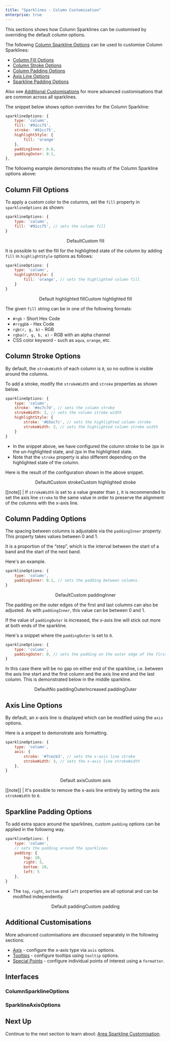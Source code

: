 ```yaml
---
title: "Sparklines - Column Customisation"
enterprise: true
---
```


This sections shows how Column Sparklines can be customised by overriding the default column options.

The following [Column Sparkline Options](/sparklines-column-customisation/#columnsparklineoptions) can be used to customise Column Sparklines:

- [Column Fill Options](/sparklines-column-customisation/#column-fill-options)
- [Column Stroke Options](/sparklines-column-customisation/#column-stroke-options)
- [Column Padding Options](/sparklines-column-customisation/#column-padding-options)
- [Axis Line Options](/sparklines-column-customisation/#axis-line-options)
- [Sparkline Padding Options](/sparklines-column-customisation/#customising-the-sparkline-padding)

Also see [Additional Customisations](/sparklines-column-customisation/#additional-customisations) for more advanced
customisations that are common across all sparklines.

The snippet below shows option overrides for the Column Sparkline:

```js
sparklineOptions: {
    type: 'column',
    fill: '#91cc75',
    stroke: '#91cc75',
    highlightStyle: {
        fill: 'orange'
    },
    paddingInner: 0.6,
    paddingOuter: 0.1,
},
```

The following example demonstrates the results of the Column Sparkline options above:

<grid-example title='Column Sparkline Customisation' name='column-sparkline-customisation' type='generated' options='{ "enterprise": true, "exampleHeight": 585, "modules": ["clientside", "sparklines"] }'></grid-example>

## Column Fill Options

To apply a custom color to the columns, set the `fill` property in `sparklineOptions` as shown:

```js
sparklineOptions: {
    type: 'column',
    fill: '#91cc75', // sets the column fill
}
```

<div style="display: flex; justify-content: center;">
    <image-caption src="resources/default.png" alt="Column fill default" width="250px" constrained="true">Default</image-caption>
    <image-caption src="resources/custom-fill.png" alt="Column fill customisation" width="250px" constrained="true">Custom fill</image-caption>
</div>

It is possible to set the fill for the highlighted state of the column by adding `fill` in `highlightStyle` options as follows:

```js
sparklineOptions: {
    type: 'column',
    highlightStyle: {
        fill: 'orange', // sets the highlighted column fill
    }
}
```

<div style="display: flex; justify-content: center;">
    <image-caption src="resources/default-highlighted.png" alt="Highlighted Column fill default" width="250px" constrained="true">Default highlighted fill</image-caption>
    <image-caption src="resources/custom-highlighted-fill.png" alt="Highlighted Column fill customisation" width="250px" constrained="true">Custom highlighted fill</image-caption>
</div>

The given `fill` string can be in one of the following formats:
- `#rgb` - Short Hex Code
- `#rrggbb` - Hex Code
- `rgb(r, g, b)` - RGB
- `rgba(r, g, b, a)` - RGB with an alpha channel
- CSS color keyword - such as `aqua`, `orange`, etc.

## Column Stroke Options

By default, the `strokeWidth` of each column is `0`, so no outline is visible around the columns.

To add a stroke, modify the `strokeWidth` and `stroke` properties as shown below.

```js
sparklineOptions: {
    type: 'column',
    stroke: '#ec7c7d', // sets the column stroke
    strokeWidth: 2, // sets the column stroke width
    highlightStyle: {
        stroke: '#b5ec7c', // sets the highlighted column stroke
        strokeWidth: 2, // sets the highlighted column stroke width
    }
}
```

- In the snippet above, we have configured the column stroke to be `2`px in the un-highlighted state, and `2`px in the highlighted state.
- Note that the `stroke` property is also different depending on the highlighted state of the column.

Here is the result of the configuration shown in the above snippet.

<div style="display: flex; justify-content: center;">
    <image-caption src="resources/default.png" alt="Stroke default" width="250px" constrained="true">Default</image-caption>
    <image-caption src="resources/custom-stroke.png" alt="Stroke customisation" width="250px" constrained="true">Custom stroke</image-caption>
    <image-caption src="resources/custom-highlighted-stroke.png" alt="Stroke customisation for highlighted state" width="250px" constrained="true">Custom highlighted stroke</image-caption>
</div>

[[note]]
| If `strokeWidth` is set to a value greater than `1`, it is recommended to set the axis line `stroke` to the same value in order to preserve the alignment of the columns with the x-axis line.

## Column Padding Options

The spacing between columns is adjustable via the `paddingInner` property. This property takes values between 0 and 1.

It is a proportion of the “step”, which is the interval between the start of a band and the start of the next band.

Here's an example.

```js
sparklineOptions: {
    type: 'column',
    paddingInner: 0.1, // sets the padding between columns.
}
```

<div style="display: flex; justify-content: center;">
    <image-caption src="resources/default.png" alt="Column padding default" width="250px" constrained="true">Default</image-caption>
    <image-caption src="resources/custom-padding-inner.png" alt="PaddingInner customisation" width="250px" constrained="true">Custom paddingInner</image-caption>
</div>

The padding on the outer edges of the first and last columns can also be adjusted. As with `paddingInner`, this value can be between 0 and 1.

If the value of `paddingOuter` is increased, the x-axis line will stick out more at both ends of the sparkline.

Here's a snippet where the `paddingOuter` is set to `0`.

```js
sparklineOptions: {
    type: 'column',
    paddingOuter: 0, // sets the padding on the outer edge of the first and last columns.
}
```

In this case there will be no gap on either end of the sparkline, i.e. between the axis line start and the first column and the axis line end and the last column.
This is demonstrated below in the middle sparkline.

<div style="display: flex; justify-content: center;">
    <image-caption src="resources/default.png" alt="column padding default" width="250px" constrained="true">Default</image-caption>
    <image-caption src="resources/custom-padding-outer.png" alt="PaddingOuter customisation" width="250px" constrained="true">No paddingOuter</image-caption>
    <image-caption src="resources/custom-padding-outer-2.png" alt="PaddingOuter customisation" width="250px" constrained="true">Increased paddingOuter</image-caption>
</div>

## Axis Line Options

By default, an x-axis line is displayed which can be modified using the `axis` options.

Here is a snippet to demonstrate axis formatting.

```js
sparklineOptions: {
    type: 'column',
    axis: {
        stroke: '#7cecb3', // sets the x-axis line stroke
        strokeWidth: 3, // sets the x-axis line strokeWidth
    },
}
```

<div style="display: flex; justify-content: center;">
    <image-caption src="resources/default.png" alt="Axis line default" width="250px" constrained="true">Default axis</image-caption>
    <image-caption src="resources/custom-axis.png" alt="Axis line customisation" width="250px" constrained="true">Custom axis</image-caption>
</div>

[[note]]
| It's possible to remove the x-axis line entirely by setting the axis `strokeWidth` to `0`.

## Sparkline Padding Options

To add extra space around the sparklines, custom `padding` options can be applied in the following way.

```js
sparklineOptions: {
    type: 'column',
    // sets the padding around the sparklines
    padding: {
        top: 10,
        right: 5,
        bottom: 10,
        left: 5
    },
}
```

- The `top`, `right`, `bottom` and `left` properties are all optional and can be modified independently.

<div style="display: flex; justify-content: center;">
    <image-caption src="resources/default-padding.png" alt="Padding customisation" width="250px" constrained="true">Default padding</image-caption>
    <image-caption src="resources/custom-padding.png" alt="Padding customisation" width="250px" constrained="true">Custom padding</image-caption>
</div>

## Additional Customisations

More advanced customisations are discussed separately in the following sections:

- [Axis](/sparklines-axis-types/) - configure the x-axis type via `axis` options.
- [Tooltips](/sparklines-tooltips/) - configure tooltips using `tooltip` options.
- [Special Points](/sparklines-special-points/) - configure individual points of interest using a `formatter`.

## Interfaces

### ColumnSparklineOptions

<interface-documentation interfaceName='ColumnSparklineOptions' overrideSrc='sparklines-column-customisation/resources/column-sparkline-api.json'></interface-documentation>

### SparklineAxisOptions

<api-documentation source='sparklines-column-customisation/resources/column-sparkline-api.json' section='SparklineAxisOptions'></api-documentation>

## Next Up

Continue to the next section to learn about: [Area Sparkline Customisation](/sparklines-area-customisation/).
